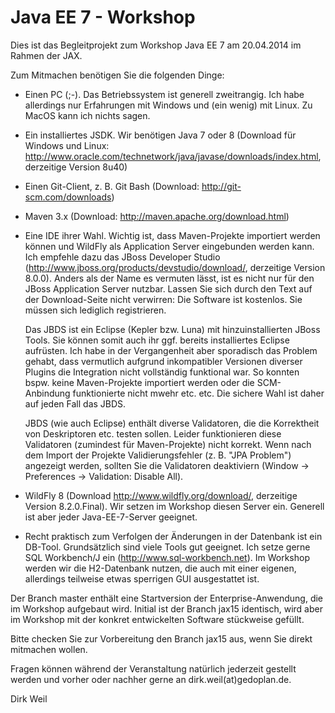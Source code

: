 Java EE 7 - Workshop
========================

Dies ist das Begleitprojekt zum Workshop Java EE 7 am 20.04.2014 im Rahmen der JAX.

Zum Mitmachen benötigen Sie die folgenden Dinge:

- Einen PC (;-). Das Betriebssystem ist generell zweitrangig. Ich habe allerdings nur Erfahrungen mit Windows und (ein wenig) mit Linux. Zu MacOS kann ich nichts sagen.

- Ein installiertes JSDK. Wir benötigen Java 7 oder 8 (Download für Windows und Linux: http://www.oracle.com/technetwork/java/javase/downloads/index.html, derzeitige Version 8u40)

- Einen Git-Client, z. B. Git Bash (Download: http://git-scm.com/downloads)

- Maven 3.x (Download: http://maven.apache.org/download.html)

- Eine IDE ihrer Wahl. Wichtig ist, dass Maven-Projekte importiert werden können und WildFly als Application Server eingebunden werden kann. Ich empfehle dazu das
  JBoss Developer Studio (http://www.jboss.org/products/devstudio/download/, derzeitige Version 8.0.0). Anders als der Name es vermuten lässt, ist es nicht nur für den JBoss 
  Application Server nutzbar. Lassen Sie sich durch den Text auf der Download-Seite nicht verwirren: Die Software ist kostenlos. Sie müssen sich lediglich registrieren.
  
  Das JBDS ist ein Eclipse (Kepler bzw. Luna) mit hinzuinstallierten JBoss Tools. Sie können somit auch ihr ggf. bereits installiertes Eclipse aufrüsten. Ich habe in der
  Vergangenheit aber sporadisch das Problem gehabt, dass vermutlich aufgrund inkompatibler Versionen diverser Plugins die Integration nicht vollständig funktional war.
  So konnten bspw. keine Maven-Projekte importiert werden oder die SCM-Anbindung funktionierte nicht mwehr etc. etc. Die sichere Wahl ist daher auf jeden Fall das JBDS.
  
  JBDS (wie auch Eclipse) enthält diverse Validatoren, die die Korrektheit von Deskriptoren etc. testen sollen. Leider funktionieren diese Validatoren (zumindest für 
  Maven-Projekte) nicht korrekt. Wenn nach dem Import der Projekte Validierungsfehler (z. B. "JPA Problem") angezeigt werden, sollten Sie die Validatoren deaktiviern 
  (Window -> Preferences -> Validation: Disable All).

- WildFly 8 (Download http://www.wildfly.org/download/, derzeitige Version 8.2.0.Final). Wir setzen im Workshop diesen Server ein. Generell ist aber jeder 
  Java-EE-7-Server geeignet.
  
- Recht praktisch zum Verfolgen der Änderungen in der Datenbank ist ein DB-Tool. Grundsätzlich sind viele Tools gut geeignet. Ich setze gerne
  SQL Workbench/J ein (http://www.sql-workbench.net). Im Workshop werden wir die H2-Datenbank nutzen, die auch mit einer eigenen, allerdings
  teilweise etwas sperrigen GUI ausgestattet ist.
  

Der Branch master enthält eine Startversion der Enterprise-Anwendung, die im Workshop aufgebaut wird. Initial ist der Branch jax15 identisch, wird aber im Workshop
mit der konkret entwickelten Software stückweise gefüllt.

Bitte checken Sie zur Vorbereitung den Branch jax15 aus, wenn Sie direkt mitmachen wollen.
  
Fragen können während der Veranstaltung natürlich jederzeit gestellt werden und vorher oder nachher gerne an dirk.weil(at)gedoplan.de.

Dirk Weil   

